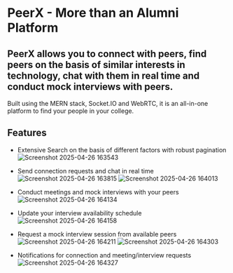 # PeerX - More than an Alumni Platform

## PeerX allows you to connect with peers, find peers on the basis of similar interests in technology, chat with them in real time and conduct mock interviews with peers.
Built using the MERN stack, Socket.IO and WebRTC, it is an all-in-one platform to find your people in your college.

## Features

- Extensive Search on the basis of different factors with robust pagination
  ![Screenshot 2025-04-26 163543](https://github.com/user-attachments/assets/52cc6af7-e5a2-4111-b3e4-15750aa89a3a)

- Send connection requests and chat in real time
  ![Screenshot 2025-04-26 163815](https://github.com/user-attachments/assets/4a8350a5-c5a3-4adb-a0d9-c1faee0c8906)
  ![Screenshot 2025-04-26 164013](https://github.com/user-attachments/assets/3dad1ac4-33c0-4bb5-a3ee-0b31c82f3606)

- Conduct meetings and mock interviews with your peers
  ![Screenshot 2025-04-26 164134](https://github.com/user-attachments/assets/4ee42ac0-55a6-42a4-9be3-5155acfac94f)

- Update your interview availability schedule
  ![Screenshot 2025-04-26 164158](https://github.com/user-attachments/assets/d1caa39c-531d-4bcf-a6ca-f0cb260f7874)

- Request a mock interview session from available peers
  ![Screenshot 2025-04-26 164211](https://github.com/user-attachments/assets/3f5269bb-5788-49a2-9677-193550a5ecb4)
  ![Screenshot 2025-04-26 164303](https://github.com/user-attachments/assets/148657e9-f1bf-4864-a6a4-1e7cd247fc7e)

- Notifications for connection and meeting/interview requests
  ![Screenshot 2025-04-26 164327](https://github.com/user-attachments/assets/b7815a76-812e-4361-88e9-c29e316f0541)



  



